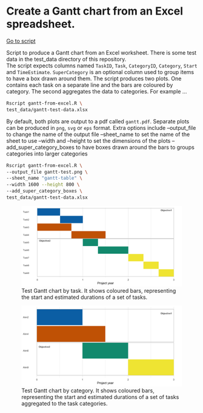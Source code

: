 # Create a Gantt chart from an Excel spreadsheet.

[Go to script](../../gantt-from-excel.R)

Script to produce a Gantt chart from an Excel worksheet. There is some
test data in the test_data directory of this repository.  
The script expects columns named `TaskID`, `Task`, `CategoryID`,
`Category`, `Start` and `TimeEstimate`. `SuperCategory` is an optional
column used to group items to have a box drawn around them. The script
produces two plots. One contains each task on a separate line and the
bars are coloured by category. The second aggregates the data to
categories. For example …

``` bash
Rscript gantt-from-excel.R \
test_data/gantt-test-data.xlsx
```

By default, both plots are output to a pdf called `gantt.pdf`. Separate
plots can be produced in `png`, `svg` or `eps` format. Extra options
include –output_file to change the name of the output file –sheet_name
to set the name of the sheet to use –width and –height to set the
dimensions of the plots –add_super_category_boxes to have boxes drawn
around the bars to groups categories into larger categories

``` bash
Rscript gantt-from-excel.R \
--output_file gantt-test.png \
--sheet_name "gantt-table" \
--width 1600 --height 800 \
--add_super_category_boxes \
test_data/gantt-test-data.xlsx
```

<figure>
<img src="gantt-test-by-task.png" title="Test Gantt chart (by task)"
alt="Test Gantt chart by task. It shows coloured bars, representing the start and estimated durations of a set of tasks." />
<figcaption aria-hidden="true">Test Gantt chart by task. It shows
coloured bars, representing the start and estimated durations of a set
of tasks.</figcaption>
</figure>

<figure>
<img src="gantt-test-by-category.png"
title="Test Gantt chart (by category)"
alt="Test Gantt chart by category. It shows coloured bars, representing the start and estimated durations of a set of tasks aggregated to the task categories." />
<figcaption aria-hidden="true">Test Gantt chart by category. It shows
coloured bars, representing the start and estimated durations of a set
of tasks aggregated to the task categories.</figcaption>
</figure>
